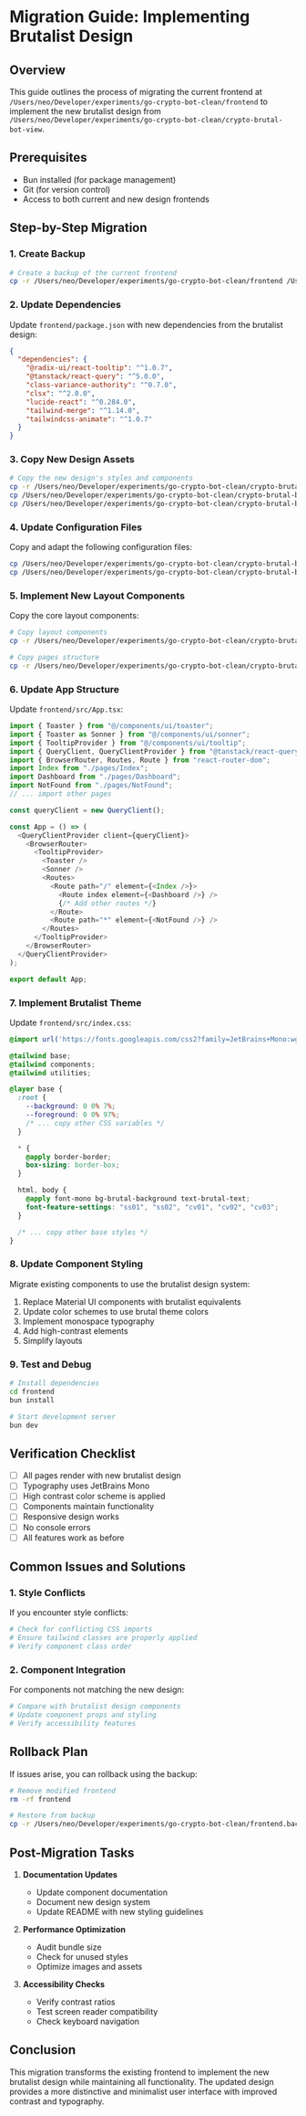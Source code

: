 # Migration Guide: Implementing Brutalist Design

## Overview

This guide outlines the process of migrating the current frontend at `/Users/neo/Developer/experiments/go-crypto-bot-clean/frontend` to implement the new brutalist design from `/Users/neo/Developer/experiments/go-crypto-bot-clean/crypto-brutal-bot-view`.

## Prerequisites

- Bun installed (for package management)
- Git (for version control)
- Access to both current and new design frontends

## Step-by-Step Migration

### 1. Create Backup

```bash
# Create a backup of the current frontend
cp -r /Users/neo/Developer/experiments/go-crypto-bot-clean/frontend /Users/neo/Developer/experiments/go-crypto-bot-clean/frontend.backup
```

### 2. Update Dependencies

Update `frontend/package.json` with new dependencies from the brutalist design:

```json
{
  "dependencies": {
    "@radix-ui/react-tooltip": "^1.0.7",
    "@tanstack/react-query": "^5.0.0",
    "class-variance-authority": "^0.7.0",
    "clsx": "^2.0.0",
    "lucide-react": "^0.284.0",
    "tailwind-merge": "^1.14.0",
    "tailwindcss-animate": "^1.0.7"
  }
}
```

### 3. Copy New Design Assets

```bash
# Copy the new design's styles and components
cp -r /Users/neo/Developer/experiments/go-crypto-bot-clean/crypto-brutal-bot-view/src/components/ui frontend/src/components/
cp /Users/neo/Developer/experiments/go-crypto-bot-clean/crypto-brutal-bot-view/src/index.css frontend/src/
cp /Users/neo/Developer/experiments/go-crypto-bot-clean/crypto-brutal-bot-view/tailwind.config.ts frontend/
```

### 4. Update Configuration Files

Copy and adapt the following configuration files:

```bash
cp /Users/neo/Developer/experiments/go-crypto-bot-clean/crypto-brutal-bot-view/components.json frontend/
cp /Users/neo/Developer/experiments/go-crypto-bot-clean/crypto-brutal-bot-view/postcss.config.js frontend/
```

### 5. Implement New Layout Components

Copy the core layout components:

```bash
# Copy layout components
cp -r /Users/neo/Developer/experiments/go-crypto-bot-clean/crypto-brutal-bot-view/src/components/layout frontend/src/components/

# Copy pages structure
cp -r /Users/neo/Developer/experiments/go-crypto-bot-clean/crypto-brutal-bot-view/src/pages frontend/src/
```

### 6. Update App Structure

Update `frontend/src/App.tsx`:

```typescript
import { Toaster } from "@/components/ui/toaster";
import { Toaster as Sonner } from "@/components/ui/sonner";
import { TooltipProvider } from "@/components/ui/tooltip";
import { QueryClient, QueryClientProvider } from "@tanstack/react-query";
import { BrowserRouter, Routes, Route } from "react-router-dom";
import Index from "./pages/Index";
import Dashboard from "./pages/Dashboard";
import NotFound from "./pages/NotFound";
// ... import other pages

const queryClient = new QueryClient();

const App = () => (
  <QueryClientProvider client={queryClient}>
    <BrowserRouter>
      <TooltipProvider>
        <Toaster />
        <Sonner />
        <Routes>
          <Route path="/" element={<Index />}>
            <Route index element={<Dashboard />} />
            {/* Add other routes */}
          </Route>
          <Route path="*" element={<NotFound />} />
        </Routes>
      </TooltipProvider>
    </BrowserRouter>
  </QueryClientProvider>
);

export default App;
```

### 7. Implement Brutalist Theme

Update `frontend/src/index.css`:

```css
@import url('https://fonts.googleapis.com/css2?family=JetBrains+Mono:wght@400;500;600;700&display=swap');

@tailwind base;
@tailwind components;
@tailwind utilities;

@layer base {
  :root {
    --background: 0 0% 7%;
    --foreground: 0 0% 97%;
    /* ... copy other CSS variables */
  }

  * {
    @apply border-border;
    box-sizing: border-box;
  }

  html, body {
    @apply font-mono bg-brutal-background text-brutal-text;
    font-feature-settings: "ss01", "ss02", "cv01", "cv02", "cv03";
  }

  /* ... copy other base styles */
}
```

### 8. Update Component Styling

Migrate existing components to use the brutalist design system:

1. Replace Material UI components with brutalist equivalents
2. Update color schemes to use brutal theme colors
3. Implement monospace typography
4. Add high-contrast elements
5. Simplify layouts

### 9. Test and Debug

```bash
# Install dependencies
cd frontend
bun install

# Start development server
bun dev
```

## Verification Checklist

- [ ] All pages render with new brutalist design
- [ ] Typography uses JetBrains Mono
- [ ] High contrast color scheme is applied
- [ ] Components maintain functionality
- [ ] Responsive design works
- [ ] No console errors
- [ ] All features work as before

## Common Issues and Solutions

### 1. Style Conflicts

If you encounter style conflicts:

```bash
# Check for conflicting CSS imports
# Ensure tailwind classes are properly applied
# Verify component class order
```

### 2. Component Integration

For components not matching the new design:

```bash
# Compare with brutalist design components
# Update component props and styling
# Verify accessibility features
```

## Rollback Plan

If issues arise, you can rollback using the backup:

```bash
# Remove modified frontend
rm -rf frontend

# Restore from backup
cp -r /Users/neo/Developer/experiments/go-crypto-bot-clean/frontend.backup frontend
```

## Post-Migration Tasks

1. **Documentation Updates**
   - Update component documentation
   - Document new design system
   - Update README with new styling guidelines

2. **Performance Optimization**
   - Audit bundle size
   - Check for unused styles
   - Optimize images and assets

3. **Accessibility Checks**
   - Verify contrast ratios
   - Test screen reader compatibility
   - Check keyboard navigation

## Conclusion

This migration transforms the existing frontend to implement the new brutalist design while maintaining all functionality. The updated design provides a more distinctive and minimalist user interface with improved contrast and typography.